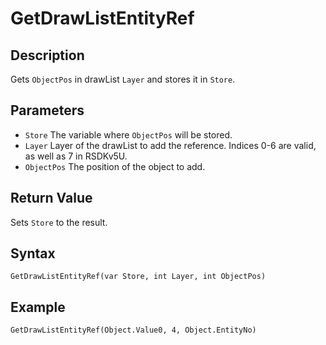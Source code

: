 # GetDrawListEntityRef

## Description
Gets `ObjectPos` in drawList `Layer` and stores it in `Store`.

## Parameters
- `Store`
The variable where `ObjectPos` will be stored.
- `Layer`
Layer of the drawList to add the reference. Indices 0-6 are valid, as well as 7 in RSDKv5U.
- `ObjectPos`
The position of the object to add.

## Return Value
Sets `Store` to the result.

## Syntax
```
GetDrawListEntityRef(var Store, int Layer, int ObjectPos)
```

## Example
```
GetDrawListEntityRef(Object.Value0, 4, Object.EntityNo)
```